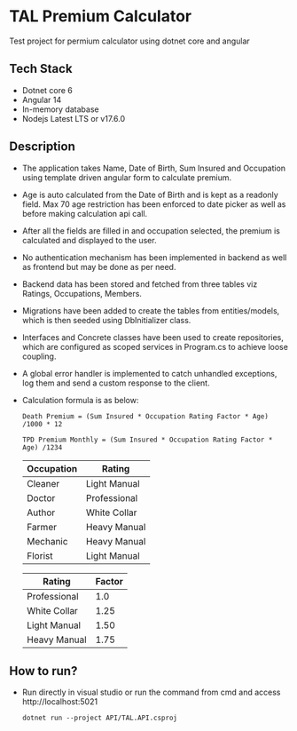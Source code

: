 # TAL Premium Calculator
Test project for permium calculator using dotnet core and angular

## Tech Stack
- Dotnet core 6
- Angular 14
- In-memory database
- Nodejs Latest LTS or v17.6.0

## Description
- The application takes Name, Date of Birth, Sum Insured and Occupation using template driven angular form to calculate premium. 
- Age is auto calculated from the Date of Birth and is kept as a readonly field. Max 70 age restriction has been enforced to date picker as well as before making calculation api call.
- After all the fields are filled in and occupation selected, the premium is calculated and displayed to the user.

- No authentication mechanism has been implemented in backend as well as frontend but may be done as per need.
- Backend data has been stored and fetched from three tables viz Ratings, Occupations, Members.
- Migrations have been added to create the tables from entities/models, which is then seeded using DbInitializer class.

- Interfaces and Concrete classes have been used to create repositories, which are configured as scoped services in Program.cs to achieve loose coupling.
- A global error handler is implemented to catch unhandled exceptions, log them and send a custom response to the client.


- Calculation formula is as below:

    `Death Premium = (Sum Insured * Occupation Rating Factor * Age) /1000 * 12`

    `TPD Premium Monthly = (Sum Insured * Occupation Rating Factor * Age) /1234`



    | Occupation  | Rating |
    | ------------- | ------------- |
    | Cleaner  | Light Manual  |
    | Doctor  | Professional  |
    | Author  | White Collar  |
    | Farmer  | Heavy Manual  |
    | Mechanic  | Heavy Manual  |
    | Florist  | Light Manual  |


    | Rating  | Factor |
    | ------------- | ------------- |
    | Professional  | 1.0  |
    | White Collar  | 1.25  |
    | Light Manual  | 1.50 |
    | Heavy Manual  | 1.75  |

## How to run?
   - Run directly in visual studio or run the command from cmd and access http://localhost:5021

        `dotnet run --project API/TAL.API.csproj` 



